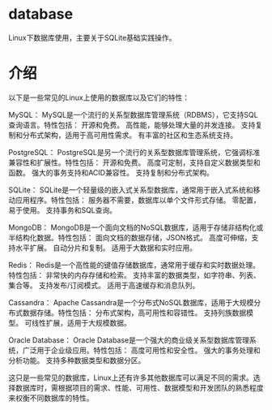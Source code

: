 # database
Linux下数据库使用，主要关于SQLite基础实践操作。  

# 介绍
以下是一些常见的Linux上使用的数据库以及它们的特性：

MySQL： MySQL是一个流行的关系型数据库管理系统（RDBMS），它支持SQL查询语言。特性包括：
开源和免费。
高性能，能够处理大量的并发连接。
支持复制和分布式架构，适用于高可用性需求。
有丰富的社区和生态系统支持。

PostgreSQL： PostgreSQL是另一个流行的关系型数据库管理系统，它强调标准兼容性和扩展性。特性包括：
开源和免费。
高度可定制，支持自定义数据类型和函数。
强大的事务支持和ACID兼容性。
支持复制和分布式架构。

SQLite： SQLite是一个轻量级的嵌入式关系型数据库，通常用于嵌入式系统和移动应用程序。特性包括：
服务器不需要，数据库以单个文件形式存储。
零配置，易于使用。
支持事务和SQL查询。

MongoDB： MongoDB是一个面向文档的NoSQL数据库，适用于存储非结构化或半结构化数据。特性包括：
面向文档的数据存储，JSON格式。
高度可伸缩，支持水平扩展。
自动分片和复制。
适用于大数据和实时应用。

Redis： Redis是一个高性能的键值存储数据库，通常用于缓存和实时数据处理。特性包括：
非常快的内存存储和检索。
支持丰富的数据类型，如字符串、列表、集合等。
支持发布/订阅模式。
适用于高速缓存和消息队列。

Cassandra： Apache Cassandra是一个分布式NoSQL数据库，适用于大规模分布式数据存储。特性包括：
分布式架构，高可用性和容错性。
支持列族数据模型。
可线性扩展，适用于大规模数据。

Oracle Database： Oracle Database是一个强大的商业级关系型数据库管理系统，广泛用于企业级应用。特性包括：
高度可用性和安全性。
强大的事务处理和分析功能。
支持多种数据类型和数据分区。

这只是一些常见的数据库，Linux上还有许多其他数据库可以满足不同的需求。选择数据库时，需根据项目的需求、性能、可用性、数据模型和开发团队的熟悉程度来权衡不同数据库的特性。  
